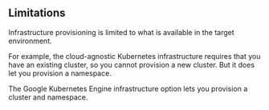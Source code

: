 ## Limitations

Infrastructure provisioning is limited to what is available in the target environment.

For example, the cloud-agnostic Kubernetes infrastructure requires that you have an existing cluster, so you cannot provision a new cluster. But it does let you provision a namespace.

The Google Kubernetes Engine infrastructure option lets you provision a cluster and namespace.
